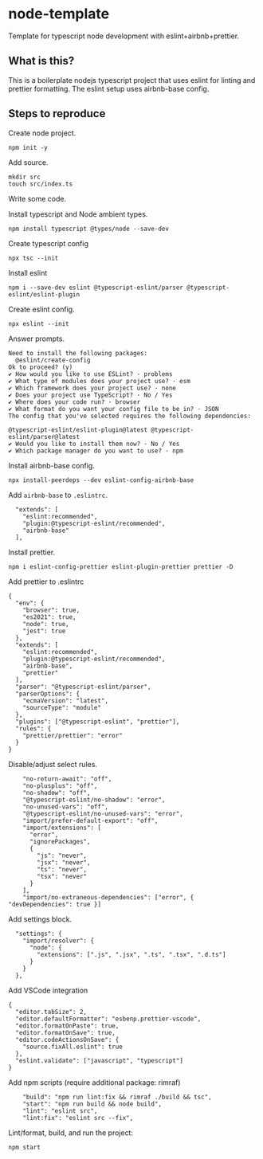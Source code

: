 # node-template

Template for typescript node development with eslint+airbnb+prettier.

## What is this?

This is a boilerplate nodejs typescript project that uses eslint for linting and prettier formatting. The eslint setup uses airbnb-base config.

## Steps to reproduce

Create node project.

```
npm init -y
```

Add source.

```
mkdir src
touch src/index.ts
```

Write some code.

Install typescript and Node ambient types.

```
npm install typescript @types/node --save-dev
```

Create typescript config

```
npx tsc --init
```

Install eslint

```
npm i --save-dev eslint @typescript-eslint/parser @typescript-eslint/eslint-plugin
```

Create eslint config.

```
npx eslint --init
```

Answer prompts.

```
Need to install the following packages:
  @eslint/create-config
Ok to proceed? (y)
✔ How would you like to use ESLint? · problems
✔ What type of modules does your project use? · esm
✔ Which framework does your project use? · none
✔ Does your project use TypeScript? · No / Yes
✔ Where does your code run? · browser
✔ What format do you want your config file to be in? · JSON
The config that you've selected requires the following dependencies:

@typescript-eslint/eslint-plugin@latest @typescript-eslint/parser@latest
✔ Would you like to install them now? · No / Yes
✔ Which package manager do you want to use? · npm
```

Install airbnb-base config.

```
npx install-peerdeps --dev eslint-config-airbnb-base
```

Add `airbnb-base` to `.eslintrc`.

```
  "extends": [
    "eslint:recommended",
    "plugin:@typescript-eslint/recommended",
    "airbnb-base"
  ],
```

Install prettier.

```
npm i eslint-config-prettier eslint-plugin-prettier prettier -D
```

Add prettier to .eslintrc

```
{
  "env": {
    "browser": true,
    "es2021": true,
    "node": true,
    "jest": true
  },
  "extends": [
    "eslint:recommended",
    "plugin:@typescript-eslint/recommended",
    "airbnb-base",
    "prettier"
  ],
  "parser": "@typescript-eslint/parser",
  "parserOptions": {
    "ecmaVersion": "latest",
    "sourceType": "module"
  },
  "plugins": ["@typescript-eslint", "prettier"],
  "rules": {
    "prettier/prettier": "error"
  }
}
```

Disable/adjust select rules.

```
    "no-return-await": "off",
    "no-plusplus": "off",
    "no-shadow": "off",
    "@typescript-eslint/no-shadow": "error",
    "no-unused-vars": "off",
    "@typescript-eslint/no-unused-vars": "error",
    "import/prefer-default-export": "off",
    "import/extensions": [
      "error",
      "ignorePackages",
      {
        "js": "never",
        "jsx": "never",
        "ts": "never",
        "tsx": "never"
      }
    ],
    "import/no-extraneous-dependencies": ["error", { "devDependencies": true }]
```

Add settings block.

```
  "settings": {
    "import/resolver": {
      "node": {
        "extensions": [".js", ".jsx", ".ts", ".tsx", ".d.ts"]
      }
    }
  },
```

Add VSCode integration

```
{
  "editor.tabSize": 2,
  "editor.defaultFormatter": "esbenp.prettier-vscode",
  "editor.formatOnPaste": true,
  "editor.formatOnSave": true,
  "editor.codeActionsOnSave": {
    "source.fixAll.eslint": true
  },
  "eslint.validate": ["javascript", "typescript"]
}
```

Add npm scripts (require additional package: rimraf)

```
    "build": "npm run lint:fix && rimraf ./build && tsc",
    "start": "npm run build && node build",
    "lint": "eslint src",
    "lint:fix": "eslint src --fix",
```

Lint/format, build, and run the project:

```
npm start
```
